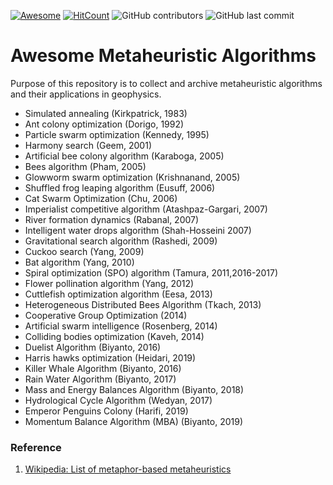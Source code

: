 [![Awesome](https://cdn.rawgit.com/sindresorhus/awesome/d7305f38d29fed78fa85652e3a63e154dd8e8829/media/badge.svg)](https://github.com/sindresorhus/awesome)
[![HitCount](http://hits.dwyl.com/modeling-inversion-lab/awesome-metaheuristic-algorithms.svg)](http://hits.dwyl.com/modeling-inversion-lab/awesome-metaheuristic-algorithms)
![GitHub contributors](https://img.shields.io/github/contributors/modeling-inversion-lab/awesome-metaheuristic-algorithms)
![GitHub last commit](https://img.shields.io/github/last-commit/modeling-inversion-lab/awesome-metaheuristic-algorithms)

# Awesome Metaheuristic Algorithms
Purpose of this repository is to collect and archive metaheuristic algorithms and their applications in geophysics.
+ Simulated annealing (Kirkpatrick, 1983)
+ Ant colony optimization (Dorigo, 1992)
+ Particle swarm optimization (Kennedy, 1995)
+ Harmony search (Geem, 2001)
+ Artificial bee colony algorithm (Karaboga, 2005)
+ Bees algorithm (Pham, 2005)
+ Glowworm swarm optimization (Krishnanand, 2005)
+ Shuffled frog leaping algorithm (Eusuff, 2006)
+ Cat Swarm Optimization (Chu, 2006)
+ Imperialist competitive algorithm (Atashpaz-Gargari, 2007)
+ River formation dynamics (Rabanal, 2007)
+ Intelligent water drops algorithm (Shah-Hosseini 2007)
+ Gravitational search algorithm (Rashedi, 2009)
+ Cuckoo search (Yang, 2009)
+ Bat algorithm (Yang, 2010)
+ Spiral optimization (SPO) algorithm (Tamura, 2011,2016-2017)
+ Flower pollination algorithm (Yang, 2012)
+ Cuttlefish optimization algorithm (Eesa, 2013)
+ Heterogeneous Distributed Bees Algorithm (Tkach, 2013)
+ Cooperative Group Optimization (2014)
+ Artificial swarm intelligence (Rosenberg, 2014)
+ Colliding bodies optimization (Kaveh, 2014)
+ Duelist Algorithm (Biyanto, 2016)
+ Harris hawks optimization (Heidari, 2019)
+ Killer Whale Algorithm (Biyanto, 2016)
+ Rain Water Algorithm (Biyanto, 2017)
+ Mass and Energy Balances Algorithm (Biyanto, 2018)
+ Hydrological Cycle Algorithm (Wedyan, 2017)
+ Emperor Penguins Colony (Harifi, 2019)
+ Momentum Balance Algorithm (MBA) (Biyanto, 2019)

### Reference
1. [Wikipedia: List of metaphor-based metaheuristics](https://en.wikipedia.org/wiki/List_of_metaphor-based_metaheuristics)

